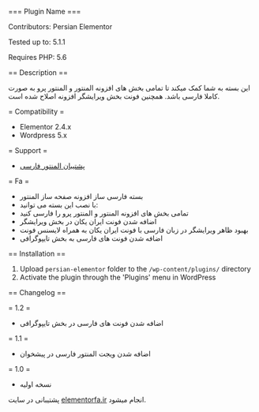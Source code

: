 === Plugin Name ===

Contributors: Persian Elementor

Tested up to: 5.1.1

Requires PHP: 5.6


== Description ==

این بسته به شما کمک میکند تا تمامی بخش های افزونه المنتور و المنتور پرو به صورت کاملا فارسی باشد. همچنین فونت بخش ویرایشگر افزونه اصلاح شده است.

= Compatibility =
* Elementor 2.4.x
* Wordpress 5.x

= Support =
*  [پشتیبان المنتور فارسی](https://elementorfa.ir/)

= Fa =
* بسته فارسی ساز افزونه صفحه ساز المنتور
* با نصب این بسته می توانید:
* تمامی بخش های افزونه المنتور و المنتور پرو را فارسی کنید
* اضافه شدن فونت ایران یکان در بخش ویرایشگر
* بهبود ظاهر ویرایشگر در زبان فارسی با فونت ایران یکان به همراه لایسنس فونت
* اضافه شدن فونت های فارسی به بخش تایپوگرافی

== Installation ==

1. Upload `persian-elementor` folder to the `/wp-content/plugins/` directory
2. Activate the plugin through the 'Plugins' menu in WordPress

== Changelog ==

= 1.2 =
*  اضافه شدن فونت های فارسی در بخش تایپوگرافی


= 1.1 =
* اضافه شدن ویجت المنتور فارسی در پیشخوان

= 1.0 =
* نسخه اولیه


پشتیبانی در سایت [elementorfa.ir](http://elementorfa.ir) انجام میشود.
